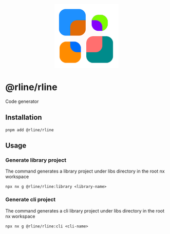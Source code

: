 <div align="center">
  <img src="https://raw.githubusercontent.com/rbrightline/common/refs/heads/main/libs/rline/favicon.png" alt="Logo" width="200"/>
</div>

# @rline/rline

Code generator

## Installation

```shell
pnpm add @rline/rline
```

## Usage

### Generate library project

The command generates a library project under libs directory in the root nx workspace

```shell
npx nx g @rline/rline:library <library-name>
```

### Generate cli project

The command generates a cli library project under libs directory in the root nx workspace

```shell
npx nx g @rline/rline:cli <cli-name>
```

